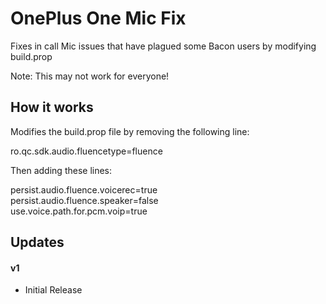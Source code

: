 # OnePlus One Mic Fix
Fixes in call Mic issues that have plagued some Bacon users by modifying build.prop

Note: This may not work for everyone!


## How it works
Modifies the build.prop file by removing the following line:

ro.qc.sdk.audio.fluencetype=fluence

Then adding these lines:

persist.audio.fluence.voicerec=true  
persist.audio.fluence.speaker=false  
use.voice.path.for.pcm.voip=true


## Updates
#### v1
* Initial Release
